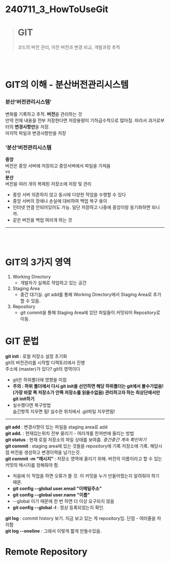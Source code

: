# 240711_3_HowToUseGit
> # GIT
> 코드의 버전 관리, 이전 버전과 변경 비교, 개발과정 추적
<br>
<br>

# GIT의 이해 - 분산버전관리시스템
### 분산‘버전관리시스템'
변화를 기록하고 추적. **버전**을 관리하는 것<BR>
만약 전체 내용을 전부 저장한다면 저장용량이 기하급수적으로 많아짐. 따라서 과거로부터의 **변경사항만**을 저장.<BR>
마지막 파일과 변경사항만을 저장

### ‘분산’버전관리시스템
**중앙**<BR>
버전은 중앙 서버에 저장되고 중앙서버에서 파일을 가져옴 <BR>
vs <BR>
**분산**<BR>
버전을 여러 개의 복제된 저장소에 저장 및 관리
- 중앙 서버 의존하지 않고 동시에 다양한 작업을 수행할 수 있다
- 중앙 서버의 장애나 손실에 대비하여 백업 복구 용이
- 인터넷 연결 안되어있어도 가능. 일단 저장하고 나중에 중앙이랑 동기화하면 되니까.
- 같은 버전을 백업 여러개 하는 것
---
<BR><BR>

# GIT의 3가지 영역

1. Working Directory
   - 개발자가 실제로 작업하고 있는 공간
2. Staging Area
   - 중간 대기실. git add를 통해 Working Directory에서 Staging Area로 추가할 수 있음.
3. Repository
   - git commit을 통해 Staging Area에 있던 파일들이 커밋되어 Repository로 이동. 


# GIT 문법
**git init** : 로컬 저장소 설정 초기화<BR>
git의 버전관리를 시작할 디렉토리에서 진행<BR>
주소에 (master)가 있다? git의 영역이다<BR>
- git은 하위폴더에 영향을 미침
- **주의 : 하위 폴더에서 다시 git init을 선언하면 해당 하위폴더는 git에서 볼수가없음!(가장 바깥 쪽 저장소가 안쪽 저장소를 읽을수없음) 관리하고자 하는 최상단에서만 git init하기**
- 실수했다면 복구방법 <BR>숨긴항목 지우면 됨! 실수한 위치에서 .git파일 지우면됨!
  
---
**git add** : 변경사항이 있는 파일을 staging area로 add<BR>
**git add.** : 현재있는위치 전부 올리기 - 여러개를 한꺼번에 올리는 방법<br>
**git status** : 현재 로컬 저장소의 파일 상태를 보여줌. *중간중간 계속 확인하기* <br>
**git commit** : staging area에 있는 것들을 repository에 기록 저장소에 기록. 해당시점 버전을 생성하고 변경이력을 남기는것.<br>
**git commit -m “메시지”** : 저장소 영역에 올리기 위해. 버전의 이름이라고 할 수 있는 커밋의 메시지를 정해줘야 함.<br>


- 처음에 이 작업을 하면 오류가 뜰 것. 이 커밋을 누가 만들어줬는지 알려줘야 하기 때문.<br>
- **git config --global user.email "이메일주소"** <br>
- **git config --global user.name "이름"**<br>
- --global 이기 때문에 한 번 하면 더 이상 요구되지 않음<br>
- **git config --global -l** : 정상 등록되었는지 확인.

**git log** : commit history 보기. 지금 보고 있는 게 repository임. 단점 - 여러줄을 차지함<br>
**git log --oneline** : 그래서 이렇게 짧게 만들수있음.<br>

# Remote Repository
